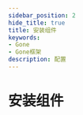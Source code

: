 ```yaml
---
sidebar_position: 2
hide_title: true
title: 安装组件
keywords:
- Gone
- Gone框架
description: 配置
---
```


# 安装组件
